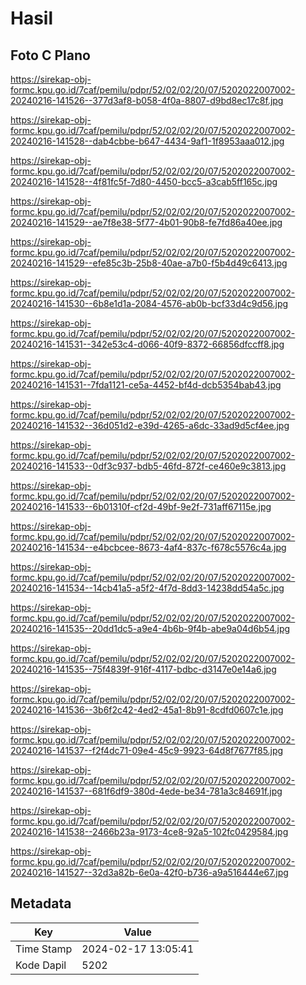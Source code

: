 # Hasil

## Foto C Plano

https://sirekap-obj-formc.kpu.go.id/7caf/pemilu/pdpr/52/02/02/20/07/5202022007002-20240216-141526--377d3af8-b058-4f0a-8807-d9bd8ec17c8f.jpg

https://sirekap-obj-formc.kpu.go.id/7caf/pemilu/pdpr/52/02/02/20/07/5202022007002-20240216-141528--dab4cbbe-b647-4434-9af1-1f8953aaa012.jpg

https://sirekap-obj-formc.kpu.go.id/7caf/pemilu/pdpr/52/02/02/20/07/5202022007002-20240216-141528--4f81fc5f-7d80-4450-bcc5-a3cab5ff165c.jpg

https://sirekap-obj-formc.kpu.go.id/7caf/pemilu/pdpr/52/02/02/20/07/5202022007002-20240216-141529--ae7f8e38-5f77-4b01-90b8-fe7fd86a40ee.jpg

https://sirekap-obj-formc.kpu.go.id/7caf/pemilu/pdpr/52/02/02/20/07/5202022007002-20240216-141529--efe85c3b-25b8-40ae-a7b0-f5b4d49c6413.jpg

https://sirekap-obj-formc.kpu.go.id/7caf/pemilu/pdpr/52/02/02/20/07/5202022007002-20240216-141530--6b8e1d1a-2084-4576-ab0b-bcf33d4c9d56.jpg

https://sirekap-obj-formc.kpu.go.id/7caf/pemilu/pdpr/52/02/02/20/07/5202022007002-20240216-141531--342e53c4-d066-40f9-8372-66856dfccff8.jpg

https://sirekap-obj-formc.kpu.go.id/7caf/pemilu/pdpr/52/02/02/20/07/5202022007002-20240216-141531--7fda1121-ce5a-4452-bf4d-dcb5354bab43.jpg

https://sirekap-obj-formc.kpu.go.id/7caf/pemilu/pdpr/52/02/02/20/07/5202022007002-20240216-141532--36d051d2-e39d-4265-a6dc-33ad9d5cf4ee.jpg

https://sirekap-obj-formc.kpu.go.id/7caf/pemilu/pdpr/52/02/02/20/07/5202022007002-20240216-141533--0df3c937-bdb5-46fd-872f-ce460e9c3813.jpg

https://sirekap-obj-formc.kpu.go.id/7caf/pemilu/pdpr/52/02/02/20/07/5202022007002-20240216-141533--6b01310f-cf2d-49bf-9e2f-731aff67115e.jpg

https://sirekap-obj-formc.kpu.go.id/7caf/pemilu/pdpr/52/02/02/20/07/5202022007002-20240216-141534--e4bcbcee-8673-4af4-837c-f678c5576c4a.jpg

https://sirekap-obj-formc.kpu.go.id/7caf/pemilu/pdpr/52/02/02/20/07/5202022007002-20240216-141534--14cb41a5-a5f2-4f7d-8dd3-14238dd54a5c.jpg

https://sirekap-obj-formc.kpu.go.id/7caf/pemilu/pdpr/52/02/02/20/07/5202022007002-20240216-141535--20dd1dc5-a9e4-4b6b-9f4b-abe9a04d6b54.jpg

https://sirekap-obj-formc.kpu.go.id/7caf/pemilu/pdpr/52/02/02/20/07/5202022007002-20240216-141535--75f4839f-916f-4117-bdbc-d3147e0e14a6.jpg

https://sirekap-obj-formc.kpu.go.id/7caf/pemilu/pdpr/52/02/02/20/07/5202022007002-20240216-141536--3b6f2c42-4ed2-45a1-8b91-8cdfd0607c1e.jpg

https://sirekap-obj-formc.kpu.go.id/7caf/pemilu/pdpr/52/02/02/20/07/5202022007002-20240216-141537--f2f4dc71-09e4-45c9-9923-64d8f7677f85.jpg

https://sirekap-obj-formc.kpu.go.id/7caf/pemilu/pdpr/52/02/02/20/07/5202022007002-20240216-141537--681f6df9-380d-4ede-be34-781a3c84691f.jpg

https://sirekap-obj-formc.kpu.go.id/7caf/pemilu/pdpr/52/02/02/20/07/5202022007002-20240216-141538--2466b23a-9173-4ce8-92a5-102fc0429584.jpg

https://sirekap-obj-formc.kpu.go.id/7caf/pemilu/pdpr/52/02/02/20/07/5202022007002-20240216-141527--32d3a82b-6e0a-42f0-b736-a9a516444e67.jpg


## Metadata

| Key        | Value               |
| ---------- | ------------------- |
| Time Stamp | 2024-02-17 13:05:41 |
| Kode Dapil | 5202                |



